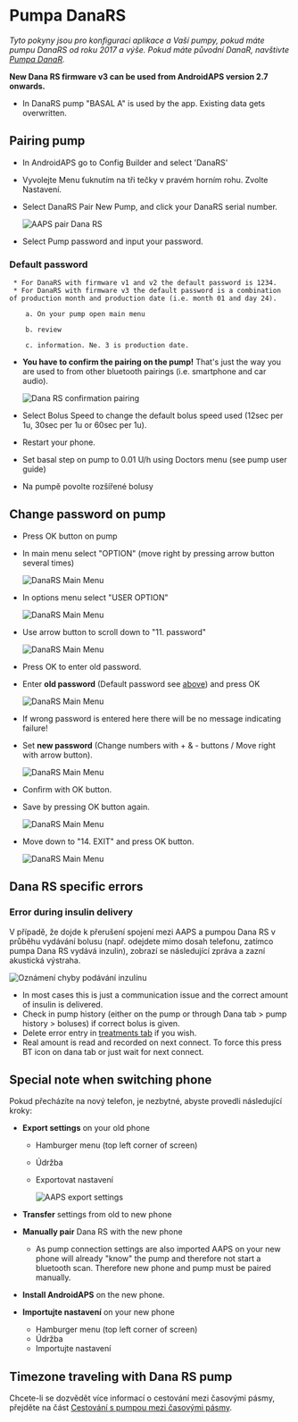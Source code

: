 # Pumpa DanaRS

*Tyto pokyny jsou pro konfiguraci aplikace a Vaší pumpy, pokud máte pumpu DanaRS od roku 2017 a výše. Pokud máte původní DanaR, navštivte [Pumpa DanaR](./DanaR-Insulin-Pump).*

**New Dana RS firmware v3 can be used from AndroidAPS version 2.7 onwards.**

* In DanaRS pump "BASAL A" is used by the app. Existing data gets overwritten.

## Pairing pump

* In AndroidAPS go to Config Builder and select 'DanaRS'

* Vyvolejte Menu ťuknutím na tři tečky v pravém horním rohu. Zvolte Nastavení.

* Select DanaRS Pair New Pump, and click your DanaRS serial number.
  
  ![AAPS pair Dana RS](../images/AAPS_DanaRSPairing.png)

* Select Pump password and input your password.

### Default password

     * For DanaRS with firmware v1 and v2 the default password is 1234.
     * For DanaRS with firmware v3 the default password is a combination of production month and production date (i.e. month 01 and day 24). 
    
        a. On your pump open main menu 
    
        b. review 
    
        c. information. Ne. 3 is production date.
    

* **You have to confirm the pairing on the pump!** That's just the way you are used to from other bluetooth pairings (i.e. smartphone and car audio).
  
  ![Dana RS confirmation pairing](../images/DanaRS_Pairing.png)

* Select Bolus Speed to change the default bolus speed used (12sec per 1u, 30sec per 1u or 60sec per 1u).

* Restart your phone.

* Set basal step on pump to 0.01 U/h using Doctors menu (see pump user guide)

* Na pumpě povolte rozšířené bolusy

## Change password on pump

* Press OK button on pump
* In main menu select "OPTION" (move right by pressing arrow button several times)
  
  ![DanaRS Main Menu](../images/DanaRSPW_01_MainMenu.png)

* In options menu select "USER OPTION"
  
  ![DanaRS Main Menu](../images/DanaRSPW_02_OptionMenu.png)

* Use arrow button to scroll down to "11. password"
  
  ![DanaRS Main Menu](../images/DanaRSPW_03_11PW.png)

* Press OK to enter old password.

* Enter **old password** (Default password see [above](#default-password)) and press OK
  
  ![DanaRS Main Menu](../images/DanaRSPW_04_11PWenter.png)

* If wrong password is entered here there will be no message indicating failure!

* Set **new password** (Change numbers with + & - buttons / Move right with arrow button).
  
  ![DanaRS Main Menu](../images/DanaRSPW_05_PWnew.png)

* Confirm with OK button.

* Save by pressing OK button again.
  
  ![DanaRS Main Menu](../images/DanaRSPW_06_PWnewSave.png)

* Move down to "14. EXIT" and press OK button.
  
  ![DanaRS Main Menu](../images/DanaRSPW_07_Exit.png)

## Dana RS specific errors

### Error during insulin delivery

V případě, že dojde k přerušení spojení mezi AAPS a pumpou Dana RS v průběhu vydávání bolusu (např. odejdete mimo dosah telefonu, zatímco pumpa Dana RS vydává inzulin), zobrazí se následující zpráva a zazní akustická výstraha.

![Oznámení chyby podávání inzulínu](../images/DanaRS_Error_bolus.png)

* In most cases this is just a communication issue and the correct amount of insulin is delivered.
* Check in pump history (either on the pump or through Dana tab > pump history > boluses) if correct bolus is given.
* Delete error entry in [treatments tab](../Getting-Started/Screenshots#carb-correction) if you wish.
* Real amount is read and recorded on next connect. To force this press BT icon on dana tab or just wait for next connect.

## Special note when switching phone

Pokud přecházíte na nový telefon, je nezbytné, abyste provedli následující kroky:

* **Export settings** on your old phone
  
  * Hamburger menu (top left corner of screen)
  * Údržba
  * Exportovat nastavení
    
    ![AAPS export settings](../images/AAPS_ExportSettings.png)

* **Transfer** settings from old to new phone

* **Manually pair** Dana RS with the new phone 
  * As pump connection settings are also imported AAPS on your new phone will already "know" the pump and therefore not start a bluetooth scan. Therefore new phone and pump must be paired manually.
* **Install AndroidAPS** on the new phone.
* **Importujte nastavení** on your new phone 
  * Hamburger menu (top left corner of screen)
  * Údržba
  * Importujte nastavení

## Timezone traveling with Dana RS pump

Chcete-li se dozvědět více informací o cestování mezi časovými pásmy, přejděte na část [Cestování s pumpou mezi časovými pásmy](../Usage/Timezone-traveling#danarv2-danars).